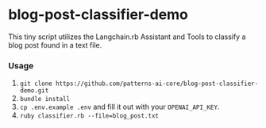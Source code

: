 # blog-post-classifier-demo

This tiny script utilizes the Langchain.rb Assistant and Tools to classify a blog post found in a text file.

### Usage
1. `git clone https://github.com/patterns-ai-core/blog-post-classifier-demo.git`
2. `bundle install`
3. `cp .env.example .env` and fill it out with your `OPENAI_API_KEY`.
4. `ruby classifier.rb --file=blog_post.txt`
